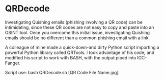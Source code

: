 # QRDecode
Investigating Quishing emails (phishing involving a QR code) can be intimidating, since these QR codes are not easy to copy and paste into an OSINT tool. Once you overcome this initial issue, investigating Quishing emails should be no different than a common phishing email with a link.

A colleague of mine made a quick-down-and dirty Python script importing a powerful Python library called QRTools. I took advantage of his code, and modified his script to work with BASH, with the output piped into IOC-Fanger.

Script use:
bash QRDecode.sh [QR Code File Name.jpg]
